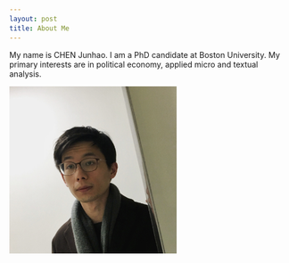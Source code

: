 ```yaml
---
layout: post
title: About Me
---
```


My name is CHEN Junhao. I am a PhD candidate at Boston University. 
My primary interests are in political economy, applied micro and textual analysis. 
 
<img src="assets/photo/zp3.jpg" alt="drawing" width="300"/>




